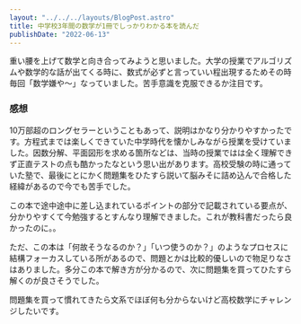 ```yaml
---
layout: "../../../layouts/BlogPost.astro"
title: 中学校3年間の数学が1冊でしっかりわかる本を読んだ
publishDate: "2022-06-13"
---
```


重い腰を上げて数学と向き合ってみようと思いました。大学の授業でアルゴリズムや数学的な話が出てくる時に、数式が必ずと言っていい程出現するためその時毎回「数学嫌や〜」なっていました。苦手意識を克服できるか注目です。

### 感想

10万部超のロングセラーということもあって、説明はかなり分かりやすかったです。方程式までは楽しくできていた中学時代を懐かしみながら授業を受けていました。因数分解、平面図形を求める箇所などは、当時の授業ではは全く理解できず正直テストの点も酷かったなという思い出があります。高校受験の時に通っていた塾で、最後にとにかく問題集をひたすら説いて脳みそに詰め込んで合格した経緯があるので今でも苦手でした。

この本で途中途中に差し込まれているポイントの部分で記載されている要点が、分かりやすくて今勉強するとすんなり理解できました。これが教科書だったら良かったのに。。

ただ、この本は「何故そうなるのか？」「いつ使うのか？」のようなプロセスに結構フォーカスしている所があるので、問題とかは比較的優しいので物足りなさはありました。多分この本で解き方が分かるので、次に問題集を買ってひたすら解くのが良さそうでした。

問題集を買って慣れてきたら文系でほぼ何も分からないけど高校数学にチャレンジしたいです。


<div className="iframely-embed"><div className="iframely-responsive" style="height: 140px; padding-bottom: 0;"><a href="https://www.amazon.co.jp/%E4%B8%AD%E5%AD%A6%E6%A0%A13%E5%B9%B4%E9%96%93%E3%81%AE%E6%95%B0%E5%AD%A6%E3%81%8C1%E5%86%8A%E3%81%A7%E3%81%97%E3%81%A3%E3%81%8B%E3%82%8A%E3%82%8F%E3%81%8B%E3%82%8B%E6%9C%AC-%E5%B0%8F%E6%9D%89-%E6%8B%93%E4%B9%9F/dp/4761272031" data-iframely-url="//iframely.net/kyz4DO6?card=small"></a></div></div>
